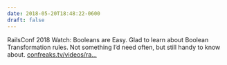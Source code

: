 ```yaml
---
date: 2018-05-20T18:48:22-0600
draft: false
---
```


RailsConf 2018 Watch: Booleans are Easy. Glad to learn about Boolean Transformation rules. Not something I’d need often, but still handy to know about. [confreaks.tv/videos/ra…](http://confreaks.tv/videos/railsconf2018-booleans-are-easy-true-or-false)

